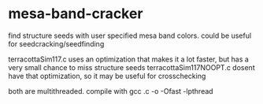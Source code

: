 # mesa-band-cracker
find structure seeds with user specified mesa band colors. could be useful for seedcracking/seedfinding

terracottaSim117.c uses an optimization that makes it a lot faster, but has a very small chance to miss structure seeds
terracottaSim117NOOPT.c dosent have that optimization, so it may be useful for crosschecking

both are multithreaded. compile with
gcc <filename>.c -o <filename> -Ofast -lpthread
